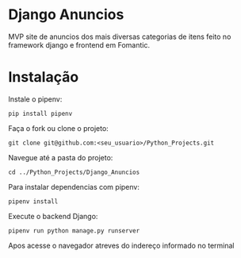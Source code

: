 # Django Anuncios

MVP site de anuncios dos mais diversas categorias de itens feito no framework django e frontend em Fomantic.

# Instalação

Instale o pipenv:

```
pip install pipenv
```

Faça o fork ou clone o projeto:
```
git clone git@github.com:<seu_usuario>/Python_Projects.git
```

Navegue até a pasta do projeto:
```
cd ../Python_Projects/Django_Anuncios
```

Para instalar dependencias com pipenv:
```
pipenv install
```
Execute o backend Django:
```
pipenv run python manage.py runserver
```
Apos acesse o navegador atreves do indereço informado no terminal